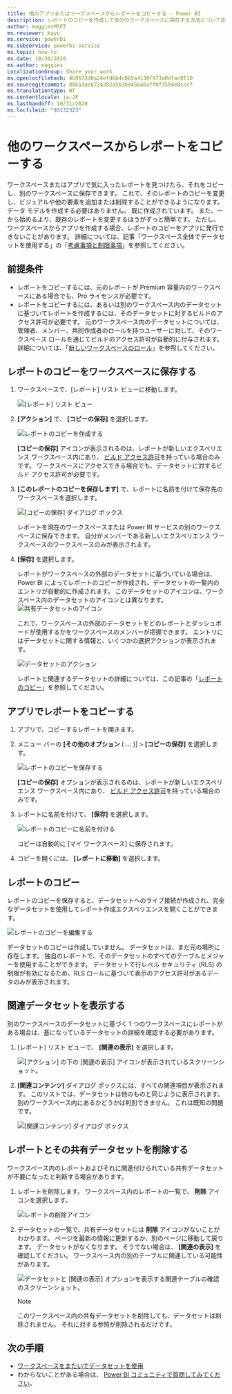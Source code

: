 ```yaml
---
title: 他のアプリまたはワークスペースからレポートをコピーする - Power BI
description: レポートのコピーを作成して自分のワークスペースに保存する方法について説明します。
author: maggiesMSFT
ms.reviewer: kayu
ms.service: powerbi
ms.subservice: powerbi-service
ms.topic: how-to
ms.date: 10/30/2020
ms.author: maggies
LocalizationGroup: Share your work
ms.openlocfilehash: 4b9573d0a24efdbb4c0b5a4130f973a0dfac0f10
ms.sourcegitcommit: 8861dac6724202a5b3be456a6aff8f3584e0cccf
ms.translationtype: HT
ms.contentlocale: ja-JP
ms.lasthandoff: 10/31/2020
ms.locfileid: "93132323"
---
```

# <a name="copy-reports-from-other-workspaces"></a>他のワークスペースからレポートをコピーする

ワークスペースまたはアプリで気に入ったレポートを見つけたら、それをコピーし、別のワークスペースに保存できます。 これで、そのレポートのコピーを変更し、ビジュアルや他の要素を追加または削除することができるようになります。 データ モデルを作成する必要はありません。 既に作成されています。 また、一から始めるより、既存のレポートを変更するほうがずっと簡単です。 ただし、ワークスペースからアプリを作成する場合、レポートのコピーをアプリに発行できないことがあります。 詳細については、記事「ワークスペース全体でデータセットを使用する」の「[考慮事項と制限事項](service-datasets-across-workspaces.md#considerations-and-limitations)」を参照してください。

## <a name="prerequisites"></a>前提条件

- レポートをコピーするには、元のレポートが Premium 容量内のワークスペースにある場合でも、Pro ライセンスが必要です。
- レポートをコピーするには、あるいは別のワークスペース内のデータセットに基づいてレポートを作成するには、そのデータセットに対するビルドのアクセス許可が必要です。 元のワークスペース内のデータセットについては、管理者、メンバー、共同作成者のロールを持つユーザーに対して、そのワークスペース ロールを通じてビルドのアクセス許可が自動的に付与されます。 詳細については、「[新しいワークスペースのロール](../collaborate-share/service-new-workspaces.md#roles-in-the-new-workspaces)」を参照してください。

## <a name="save-a-copy-of-a-report-in-a-workspace"></a>レポートのコピーをワークスペースに保存する

1. ワークスペースで、[レポート] リスト ビューに移動します。

    ![[レポート] リスト ビュー](media/service-datasets-copy-reports/power-bi-report-list-view.png)

1. **[アクション]** で、 **[コピーの保存]** を選択します。

    ![レポートのコピーを作成する](media/service-datasets-copy-reports/power-bi-dataset-save-report-copy.png)

    **[コピーの保存]** アイコンが表示されるのは、レポートが新しいエクスペリエンス ワークスペース内にあり、 [ビルド アクセス許可](service-datasets-build-permissions.md)を持っている場合のみです。 ワークスペースにアクセスできる場合でも、データセットに対するビルド アクセス許可が必要です。

3. **[このレポートのコピーを保存します]** で、レポートに名前を付けて保存先のワークスペースを選択します。

    ![[コピーの保存] ダイアログ ボックス](media/service-datasets-copy-reports/power-bi-dataset-save-report.png)

    レポートを現在のワークスペースまたは Power BI サービスの別のワークスペースに保存できます。 自分がメンバーである新しいエクスペリエンス ワークスペースのワークスペースのみが表示されます。 
  
4. **[保存]** を選択します。

    レポートがワークスペースの外部のデータセットに基づいている場合は、Power BI によってレポートのコピーが作成され、データセットの一覧内のエントリが自動的に作成されます。 このデータセットのアイコンは、ワークスペース内のデータセットのアイコンとは異なります。 ![共有データセットのアイコン](media/service-datasets-discover-across-workspaces/power-bi-shared-dataset-icon.png)
    
    これで、ワークスペースの外部のデータセットをどのレポートとダッシュボードが使用するかをワークスペースのメンバーが把握できます。 エントリにはデータセットに関する情報と、いくつかの選択アクションが表示されます。

    ![データセットのアクション](media/service-datasets-across-workspaces/power-bi-dataset-actions.png)

    レポートと関連するデータセットの詳細については、この記事の「[レポートのコピー](#your-copy-of-the-report)」を参照してください。

## <a name="copy-a-report-in-an-app"></a>アプリでレポートをコピーする

1. アプリで、コピーするレポートを開きます。
2. メニュー バーの **[その他のオプション** ( **...** )] > **[コピーの保存]** を選択します。

    ![レポートのコピーを保存する](media/service-datasets-copy-reports/power-bi-save-copy.png)

    **[コピーの保存]** オプションが表示されるのは、レポートが新しいエクスペリエンス ワークスペース内にあり、 [ビルド アクセス許可](service-datasets-build-permissions.md)を持っている場合のみです。

3. レポートに名前を付けて、 **[保存]** を選択します。

    ![レポートのコピーに名前を付ける](media/service-datasets-copy-reports/power-bi-save-report-from-app.png)

    コピーは自動的に [マイ ワークスペース] に保存されます。

4. コピーを開くには、 **[レポートに移動]** を選択します。

## <a name="your-copy-of-the-report"></a>レポートのコピー

レポートのコピーを保存すると、データセットへのライブ接続が作成され、完全なデータセットを使用してレポート作成エクスペリエンスを開くことができます。 

![レポートのコピーを編集する](media/service-datasets-copy-reports/power-bi-edit-report-copy.png)

データセットのコピーは作成していません。 データセットは、まだ元の場所に存在します。 独自のレポートで、そのデータセットのすべてのテーブルとメジャーを使用することができます。 データセットで行レベル セキュリティ (RLS) の制限が有効になるため、RLS ロールに基づいて表示のアクセス許可があるデータのみが表示されます。

## <a name="view-related-datasets"></a>関連データセットを表示する

別のワークスペースのデータセットに基づく 1 つのワークスペースにレポートがある場合は、基になっているデータセットの詳細を確認する必要があります。

1. [レポート] リスト ビューで、 **[関連の表示]** を選択します。

    ![[アクション] の下の [関連の表示] アイコンが表示されているスクリーンショット。](media/service-datasets-copy-reports/power-bi-dataset-view-related.png)

1. **[関連コンテンツ]** ダイアログ ボックスには、すべての関連項目が表示されます。 このリストでは、データセットは他のものと同じように表示されます。 別のワークスペース内にあるかどうかは判別できません。 これは既知の問題です。
 
    ![[関連コンテンツ] ダイアログ ボックス](media/service-datasets-copy-reports/power-bi-dataset-related.png)

## <a name="delete-a-report-and-its-shared-dataset"></a>レポートとその共有データセットを削除する

ワークスペース内のレポートおよびそれに関連付けられている共有データセットが不要になったと判断する場合があります。

1. レポートを削除します。 ワークスペース内のレポートの一覧で、 **削除** アイコンを選択します。

    ![レポートの削除アイコン](media/service-datasets-across-workspaces/power-bi-datasets-delete-report.png)

2. データセットの一覧で、共有データセットには **削除** アイコンがないことがわかります。 ページを最新の情報に更新するか、別のページに移動して戻ります。 データセットがなくなります。 そうでない場合は、 **[関連の表示]** を確認してください。 ワークスペース内の別のテーブルに関連している可能性があります。

    ![データセットと [関連の表示] オプションを表示する関連テーブルの確認のスクリーンショット。](media/service-datasets-across-workspaces/power-bi-dataset-view-related-icon.png)

    > [!NOTE]
    > このワークスペース内の共有データセットを削除しても、データセットは削除されません。 それに対する参照が削除されるだけです。


## <a name="next-steps"></a>次の手順

- [ワークスペースをまたいでデータセットを使用](service-datasets-across-workspaces.md)
- わからないことがある場合は、 [Power BI コミュニティで質問してみてください](https://community.powerbi.com/)。
